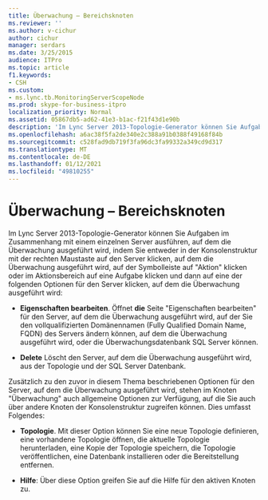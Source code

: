 ```yaml
---
title: Überwachung – Bereichsknoten
ms.reviewer: ''
ms.author: v-cichur
author: cichur
manager: serdars
ms.date: 3/25/2015
audience: ITPro
ms.topic: article
f1.keywords:
- CSH
ms.custom:
- ms.lync.tb.MonitoringServerScopeNode
ms.prod: skype-for-business-itpro
localization_priority: Normal
ms.assetid: 05867db5-ad62-41e3-b1ac-f21f43d1e90b
description: 'Im Lync Server 2013-Topologie-Generator können Sie Aufgaben im Zusammenhang mit einem einzelnen Server ausführen, auf dem die Überwachung ausgeführt wird, indem Sie entweder in der Konsolenstruktur mit der rechten Maustaste auf den Server klicken, auf dem die Überwachung ausgeführt wird, auf der Symbolleiste auf "Aktion" klicken oder im Aktionsbereich auf eine Aufgabe klicken und dann auf eine der folgenden Optionen für den Server klicken, auf dem die Überwachung ausgeführt wird:'
ms.openlocfilehash: a6ac38f5fa2de340e2c388a91b0388f49168f84b
ms.sourcegitcommit: c528fad9db719f3fa96dc3fa99332a349cd9d317
ms.translationtype: MT
ms.contentlocale: de-DE
ms.lasthandoff: 01/12/2021
ms.locfileid: "49810255"
---
```

# <a name="monitoring-scope-node"></a>Überwachung – Bereichsknoten
 
Im Lync Server 2013-Topologie-Generator können Sie Aufgaben im Zusammenhang mit einem einzelnen Server ausführen, auf  dem die Überwachung ausgeführt wird, indem Sie entweder in der Konsolenstruktur mit der rechten Maustaste auf den Server klicken, auf dem die Überwachung ausgeführt wird, auf der Symbolleiste auf "Aktion" klicken oder im Aktionsbereich auf eine Aufgabe klicken und dann auf eine der folgenden Optionen für den Server klicken, auf dem die Überwachung ausgeführt wird:
  
- **Eigenschaften bearbeiten**. Öffnet **die** Seite "Eigenschaften bearbeiten" für den Server, auf dem die Überwachung ausgeführt wird, auf der Sie den vollqualifizierten Domänennamen (Fully Qualified Domain Name, FQDN) des Servers ändern können, auf dem die Überwachung ausgeführt wird, oder die Überwachungsdatenbank SQL Server können.
    
- **Delete** Löscht den Server, auf dem die Überwachung ausgeführt wird, aus der Topologie und der SQL Server Datenbank.
    
Zusätzlich zu den zuvor in diesem Thema beschriebenen Optionen für den Server, auf dem die Überwachung ausgeführt wird, stehen im Knoten "Überwachung" auch allgemeine Optionen zur Verfügung, auf die Sie auch über andere Knoten der Konsolenstruktur zugreifen können. Dies umfasst Folgendes:
  
- **Topologie**. Mit dieser Option können Sie eine neue Topologie definieren, eine vorhandene Topologie öffnen, die aktuelle Topologie herunterladen, eine Kopie der Topologie speichern, die Topologie veröffentlichen, eine Datenbank installieren oder die Bereitstellung entfernen.
    
- **Hilfe**: Über diese Option greifen Sie auf die Hilfe für den aktiven Knoten zu.
    

